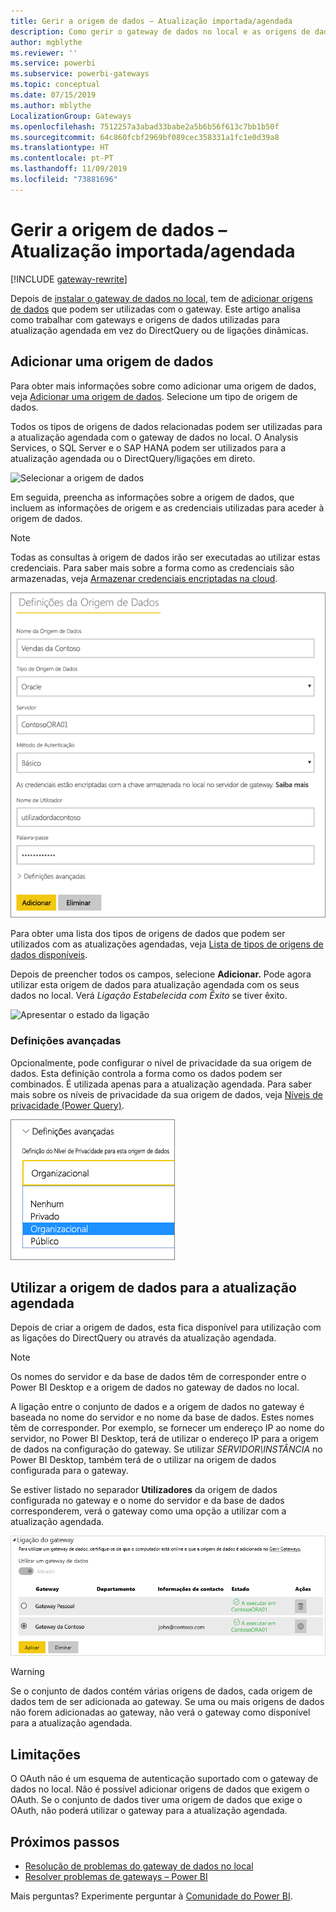 ```yaml
---
title: Gerir a origem de dados – Atualização importada/agendada
description: Como gerir o gateway de dados no local e as origens de dados que pertencem a esse gateway. Este artigo é específico para origens de dados que podem ser utilizadas com a atualização importada/agendada.
author: mgblythe
ms.reviewer: ''
ms.service: powerbi
ms.subservice: powerbi-gateways
ms.topic: conceptual
ms.date: 07/15/2019
ms.author: mblythe
LocalizationGroup: Gateways
ms.openlocfilehash: 7512257a3abad33babe2a5b6b56f613c7bb1b50f
ms.sourcegitcommit: 64c860fcbf2969bf089cec358331a1fc1e0d39a8
ms.translationtype: HT
ms.contentlocale: pt-PT
ms.lasthandoff: 11/09/2019
ms.locfileid: "73881696"
---
```

# <a name="manage-your-data-source---importscheduled-refresh"></a>Gerir a origem de dados – Atualização importada/agendada

[!INCLUDE [gateway-rewrite](includes/gateway-rewrite.md)]

Depois de [instalar o gateway de dados no local](/data-integration/gateway/service-gateway-install), tem de [adicionar origens de dados](service-gateway-data-sources.md#add-a-data-source) que podem ser utilizadas com o gateway. Este artigo analisa como trabalhar com gateways e origens de dados utilizadas para atualização agendada em vez do DirectQuery ou de ligações dinâmicas.

## <a name="add-a-data-source"></a>Adicionar uma origem de dados

Para obter mais informações sobre como adicionar uma origem de dados, veja [Adicionar uma origem de dados](service-gateway-data-sources.md#add-a-data-source). Selecione um tipo de origem de dados.

Todos os tipos de origens de dados relacionadas podem ser utilizadas para a atualização agendada com o gateway de dados no local. O Analysis Services, o SQL Server e o SAP HANA podem ser utilizados para a atualização agendada ou o DirectQuery/ligações em direto.

![Selecionar a origem de dados](media/service-gateway-enterprise-manage-scheduled-refresh/datasourcesettings2.png)

Em seguida, preencha as informações sobre a origem de dados, que incluem as informações de origem e as credenciais utilizadas para aceder à origem de dados.

> [!NOTE]
> Todas as consultas à origem de dados irão ser executadas ao utilizar estas credenciais. Para saber mais sobre a forma como as credenciais são armazenadas, veja [Armazenar credenciais encriptadas na cloud](service-gateway-data-sources.md#store-encrypted-credentials-in-the-cloud).

![Preenchimento das definições de origem de dados](media/service-gateway-enterprise-manage-scheduled-refresh/datasourcesettings3-oracle.png)

Para obter uma lista dos tipos de origens de dados que podem ser utilizados com as atualizações agendadas, veja [Lista de tipos de origens de dados disponíveis](service-gateway-data-sources.md#list-of-available-data-source-types).

Depois de preencher todos os campos, selecione **Adicionar.** Pode agora utilizar esta origem de dados para atualização agendada com os seus dados no local. Verá *Ligação Estabelecida com Êxito* se tiver êxito.

![Apresentar o estado da ligação](media/service-gateway-enterprise-manage-scheduled-refresh/datasourcesettings4.png)

### <a name="advanced-settings"></a>Definições avançadas

Opcionalmente, pode configurar o nível de privacidade da sua origem de dados. Esta definição controla a forma como os dados podem ser combinados. É utilizada apenas para a atualização agendada. Para saber mais sobre os níveis de privacidade da sua origem de dados, veja [Níveis de privacidade (Power Query)](https://support.office.com/article/Privacy-levels-Power-Query-CC3EDE4D-359E-4B28-BC72-9BEE7900B540).

![Definir o nível de privacidade](media/service-gateway-enterprise-manage-scheduled-refresh/datasourcesettings9.png)

## <a name="use-the-data-source-for-scheduled-refresh"></a>Utilizar a origem de dados para a atualização agendada

Depois de criar a origem de dados, esta fica disponível para utilização com as ligações do DirectQuery ou através da atualização agendada.

> [!NOTE]
> Os nomes do servidor e da base de dados têm de corresponder entre o Power BI Desktop e a origem de dados no gateway de dados no local.

A ligação entre o conjunto de dados e a origem de dados no gateway é baseada no nome do servidor e no nome da base de dados. Estes nomes têm de corresponder. Por exemplo, se fornecer um endereço IP ao nome do servidor, no Power BI Desktop, terá de utilizar o endereço IP para a origem de dados na configuração do gateway. Se utilizar *SERVIDOR\INSTÂNCIA* no Power BI Desktop, também terá de o utilizar na origem de dados configurada para o gateway.

Se estiver listado no separador **Utilizadores** da origem de dados configurada no gateway e o nome do servidor e da base de dados corresponderem, verá o gateway como uma opção a utilizar com a atualização agendada.

![Apresentar os utilizadores](media/service-gateway-enterprise-manage-scheduled-refresh/powerbi-gateway-enterprise-schedule-refresh.png)

> [!WARNING]
> Se o conjunto de dados contém várias origens de dados, cada origem de dados tem de ser adicionada ao gateway. Se uma ou mais origens de dados não forem adicionadas ao gateway, não verá o gateway como disponível para a atualização agendada.

## <a name="limitations"></a>Limitações

O OAuth não é um esquema de autenticação suportado com o gateway de dados no local. Não é possível adicionar origens de dados que exigem o OAuth. Se o conjunto de dados tiver uma origem de dados que exige o OAuth, não poderá utilizar o gateway para a atualização agendada.

## <a name="next-steps"></a>Próximos passos

* [Resolução de problemas do gateway de dados no local](/data-integration/gateway/service-gateway-tshoot)
* [Resolver problemas de gateways – Power BI](service-gateway-onprem-tshoot.md)

Mais perguntas? Experimente perguntar à [Comunidade do Power BI](https://community.powerbi.com/).
